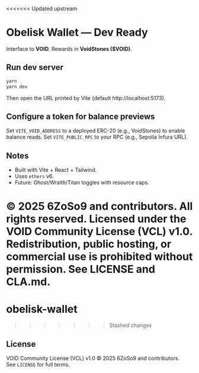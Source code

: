 <<<<<<< Updated upstream
# Obelisk Wallet — Dev Ready

Interface to **VOID**. Rewards in **VoidStones ($VOID)**.

## Run dev server
```bash
yarn
yarn dev
```
Then open the URL printed by Vite (default http://localhost:5173).

## Configure a token for balance previews
Set `VITE_VOID_ADDRESS` to a deployed ERC-20 (e.g., VoidStones) to enable balance reads.
Set `VITE_PUBLIC_RPC` to your RPC (e.g., Sepolia Infura URL).

## Notes
- Built with Vite + React + Tailwind.
- Uses `ethers` v6.
- Future: Ghost/Wraith/Titan toggles with resource caps.

© 2025 6ZoSo9 and contributors. All rights reserved.
Licensed under the VOID Community License (VCL) v1.0. Redistribution, public hosting, or commercial use is prohibited without permission.
See LICENSE and CLA.md.
=======
# obelisk-wallet
>>>>>>> Stashed changes

## License
VOID Community License (VCL) v1.0 © 2025 6ZoSo9 and contributors.  
See `LICENSE` for full terms.
